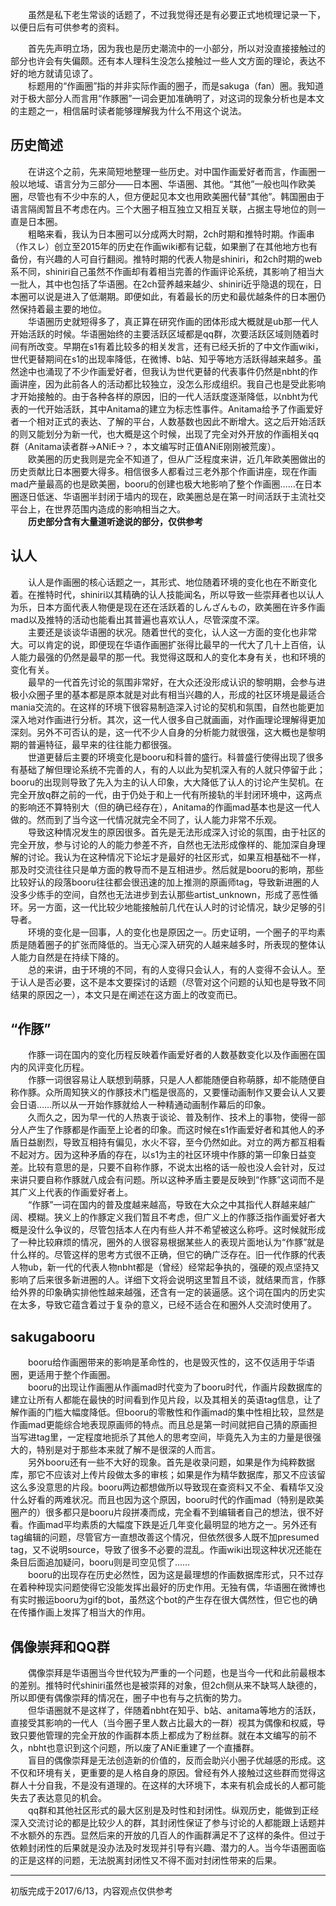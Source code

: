 　　虽然是私下老生常谈的话题了，不过我觉得还是有必要正式地梳理记录一下，以便日后有可供参考的资料。  



　　首先先声明立场，因为我也是历史潮流中的一小部分，所以对没直接接触过的部分也许会有失偏颇。还有本人理科生没怎么接触过一些人文方面的理论，表达不好的地方就请见谅了。  
　　标题用的“作画圈”指的并非实际作画的圈子，而是sakuga（fan）圈。我知道对于极大部分人而言用“作豚圈”一词会更加准确明了，对这词的现象分析也是本文的主题之一，相信届时读者能够理解我为什么不用这个说法。  


<!-- more -->


## 历史简述

　　在讲这个之前，先来简短地整理一些历史。对中国作画爱好者而言，作画圈一般以地域、语言分为三部分——日本圈、华语圈、其他。“其他”一般也叫作欧美圈，尽管也有不少中东的人，但方便起见本文也用欧美圈代替“其他”。韩国圈由于语言隔阂暂且不考虑在内。三个大圈子相互独立又相互关联，占据主导地位的则一直是日本圈。  
　　粗略来看，我认为日本圈可以分成两大时期，2ch时期和推特时期。作画串（作スレ）创立至2015年的历史在作画wiki都有记载，如果删了在其他地方也有备份，有兴趣的人可自行翻阅。推特时期的代表人物是shiniri，和2ch时期的web系不同，shiniri自己虽然不作画却有着相当完善的作画评论系统，其影响了相当大一批人，其中也包括了华语圈。在2ch营养越来越少、shiniri近乎隐退的现在，日本圈可以说是进入了低潮期。即便如此，有着最长的历史和最优越条件的日本圈仍然保持着最主要的地位。  
　　华语圈历史就短得多了，真正算在研究作画的团体形成大概就是ub那一代人开始活跃的时候。华语圈始终的主要活跃区域都是qq群，次要活跃区域则随着时间有所改变。早期在s1有着比较多的相关发言，还有已经夭折的了中文作画wiki，世代更替期间在s1的出现率降低，在微博、b站、知乎等地方活跃得越来越多。虽然途中也涌现了不少作画爱好者，但我认为世代更替的代表事件仍然是nbht的作画讲座，因为此前各人的活动都比较独立，没怎么形成组织。我自己也是受此影响才开始接触的。由于各种各样的原因，旧的一代人活跃度逐渐降低，以nbht为代表的一代开始活跃，其中Anitama的建立为标志性事件。Anitama给予了作画爱好者一个相对正式的表达、了解的平台，人数基数也因此不断增大。这之后开始活跃的则又能划分为新一代，也大概是这个时候，出现了完全对外开放的作画相关qq群（Anitama读者群→ANiE→？，本文编写时正值ANiE刚刚被荒废）。  
　　欧美圈的历史我则是完全不知道了，但从广泛程度来讲，近几年欧美圈做出的历史贡献比日本圈要大得多。相信很多人都看过三老外那个作画讲座，现在作画mad产量最高的也是欧美圈，booru的创建也极大地影响了整个作画圈……在日本圈逐日低迷、华语圈半封闭于墙内的现在，欧美圈总是在第一时间活跃于主流社交平台上，在世界范围内造成的影响相当之大。  
　　**历史部分含有大量道听途说的部分，仅供参考**
　　
## 认人

　　认人是作画圈的核心话题之一，其形式、地位随着环境的变化也在不断变化着。在推特时代，shiniri以其精确的认人技能闻名，所以导致一些崇拜者也以认人为乐，日本方面代表人物便是现在还在活跃着的しんざんもの，欧美圈在许多作画mad以及推特的活动也能看出其普遍也喜欢认人，尽管深度不深。  
　　主要还是谈谈华语圈的状况。随着世代的变化，认人这一方面的变化也非常大。可以肯定的说，即便现在华语作画圈扩张得比最早的一代大了几十上百倍，认人能力最强的仍然是最早的那一代。我觉得这既和人的变化本身有关，也和环境的变化有关。  
　　最早的一代首先讨论的氛围非常好，在大众还没形成认识的黎明期，会参与进极小众圈子里的基本都是原本就是对此有相当兴趣的人，形成的社区环境是最适合mania交流的。在这样的环境下很容易制造深入讨论的契机和氛围，自然也能更加深入地对作画进行分析。其次，这一代人很多自己就画画，对作画理论理解得更加深刻。另外不可否认的是，这一代不少人自身的分析能力就很强，这大概也是黎明期的普遍特征，最早来的往往能力都很强。  
　　世道更替后主要的环境变化是booru和科普的盛行。科普盛行使得出现了很多有基础了解但理论系统不完善的人，有的人以此为契机深入有的人就只停留于此；booru的出现则导致了先入为主的认人印象，大大降低了认人的讨论产生契机。在完全开放q群之前的一代，由于仍处于和上一代有所接轨的半封闭环境中，这两点的影响还不算特别大（但的确已经存在），Anitama的作画mad基本也是这一代人做的。然而到了当今这一代情况就完全不同了，认人能力非常不乐观。  
　　导致这种情况发生的原因很多。首先是无法形成深入讨论的氛围，由于社区的完全开放，参与讨论的人的能力参差不齐，自然也无法形成像样的、能加深自身理解的讨论。我认为在这种情况下论坛才是最好的社区形式，如果互相基础不一样，那及时交流往往只是单方面的教导而不是互相进步。然后就是booru的影响，那些比较好认的段落booru往往都会很迅速的加上推测的原画师tag，导致新进圈的人没多少练手的空间，自然也无法进步到去认那些artist_unknown，形成了恶性循环。另一方面，这一代比较少地能接触前几代在认人时的讨论情况，缺少足够的引导者。  
　　环境的变化是一回事，人的变化也是原因之一。历史证明，一个圈子的平均素质是随着圈子的扩张而降低的。当无心深入研究的人越来越多时，所表现的整体认人能力自然是在持续下降的。  
　　总的来讲，由于环境的不同，有的人变得只会认人，有的人变得不会认人。至于认人是否必要，这不是本文要探讨的话题（尽管对这个问题的认知也是导致不同结果的原因之一），本文只是在阐述在这方面上的改变而已。
　　
## “作豚”

　　作豚一词在国内的变化历程反映着作画爱好者的人数基数变化以及作画圈在国内的风评变化历程。  
　　作豚一词很容易让人联想到萌豚，只是人人都能随便自称萌豚，却不能随便自称作豚。众所周知狭义的作豚技术门槛是很高的，又要懂动画制作又要会认人又要会日语……所以从一开始作豚就给人一种精通动画制作幕后的印象。  
　　久而久之，因为早一代的人热衷于谈论、普及制作、技术上的事物，使得一部分人产生了作豚都是作画至上论者的印象。而这时候在s1作画爱好者和其他人的矛盾日益剧烈，导致互相持有偏见，水火不容，至今仍然如此。对立的两方都互相看不起对方。因为这种矛盾的存在，以s1为主的社区环境中作豚的第一印象日益变差。比较有意思的是，只要不自称作豚，不说太出格的话一般也没人会针对，反过来讲只要自称作豚就八成会有问题。所以这种矛盾主要是反映到“作豚”这词而不是其广义上代表的作画爱好者上。  
　　“作豚”一词在国内的普及度越来越高，导致在大众之中其指代人群越来越广阔、模糊。狭义上的作豚定义我们暂且不考虑，但广义上的作豚泛指作画爱好者大概是没什么争议的，尽管包括本人在内有些人并不希望被这么称呼。这时候就形成了一种比较麻烦的情况，圈外的人很容易根据某些人的表现片面地认为“作豚”就是什么样的。尽管这样的思考方式很不正确，但它的确广泛存在。旧一代作豚的代表人物ub，新一代的代表人物nbht都是（曾经）经常起争执的，强硬的观点坚持又影响了后来很多新进圈的人。详细下文将会说明这里暂且不谈，就结果而言，作豚给外界的印象确实排他性越来越强，还含有一定的装逼感。这个词在国内的历史实在太多，导致它蕴含着过于复杂的意义，已经不适合在和圈外人交流时使用了。  

## sakugabooru

　　booru给作画圈带来的影响是革命性的，也是毁灭性的，这不仅适用于华语圈，更适用于整个作画圈。  
　　booru的出现让作画圈从作画mad时代变为了booru时代，作画片段数据库的建立让所有人都能在最快的时间看到作见片段，以及其相关的英语tag信息，让了解作画的门槛大幅度降低。但booru的零散性和作画mad的集中性相比较，显然是作画mad更能综合地表现原画师的特点。而且总是第一时间就把自己猜的原画担当写进tag里，一定程度地扼杀了其他人的思考空间，毕竟先入为主的力量是很强大的，特别是对于那些本来就了解不是很深的人而言。  
　　另外booru还有一些不大好的现象。首先是收录问题，如果是作为纯粹数据库，那它不应该对上传片段做太多的审核；如果是作为精华数据库，那又不应该留这么多没意思的片段。booru两边都想做所以导致现在查资料又不全、看精华又没什么好看的两难状况。而且也因为这个原因，booru时代的作画mad（特别是欧美圈产的）很多都只是booru片段拼凑而成，完全看不到编辑者自己的想法，很不好看。作画mad平均素质的大幅度下跌是近几年变化最明显的地方之一。另外还有tag编辑的问题，尽管官方一直想改善这个情况，但依然很多人既不加presumed tag，又不说明source，导致了很多不必要的混乱。作画wiki出现这种状况还能在条目后面追加疑问，booru则是司空见惯了……  
　　booru的出现存在历史必然性，因为这是最理想的作画数据库形式，只不过存在着种种现实问题使得它没能发挥出最好的历史作用。无独有偶，华语圈在微博也有实时搬运booru为gif的bot，虽然这个bot的产生存在很大偶然性，但它也的确在传播作画上发挥了相当大的作用。 

## 偶像崇拜和QQ群

　　偶像崇拜是华语圈当今世代较为严重的一个问题，也是当今一代和此前最根本的差别。推特时代shiniri虽然也是被崇拜的对象，但2ch侧从来不缺骂人缺德的，所以即便有偶像崇拜的情况在，圈子中也有与之抗衡的势力。  
　　但华语圈就不是这样了，伴随着nbht在知乎、b站、anitama等地方的活跃，直接受其影响的一代人（当今圈子里人数占比最大的一群）视其为偶像和权威，导致只要他管理的完全开放的作画群本质上都成为了粉丝群。就在本文编写的前不久，nbht也意识到这个问题，所以废了ANiE重建了一个直播群。  
　　盲目的偶像崇拜是无法创造新的价值的，反而会助兴小圈子优越感的形成。这不仅和环境有关，更重要的是人格自身的原因。曾经有外人接触过这些群而觉得这群人十分自我，不是没有道理的。在这样的大环境下，本来有机会成长的人都可能失去了表达意见的机会。  
　　qq群和其他社区形式的最大区别是及时性和封闭性。纵观历史，能做到正经深入交流讨论的都是比较少人的群，其封闭性保证了参与讨论的人都能跟上话题并不水额外的东西。显然后来的开放的几百人的作画群满足不了这样的条件。但过于依赖封闭性的后果就是没办法及时发现并引导有兴趣、潜力的人。当今华语圈面临的正是这样的问题，无法脱离封闭性又不得不面对封闭性带来的后果。  

------

初版完成于2017/6/13，内容观点仅供参考

